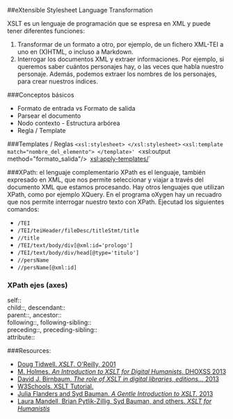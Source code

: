 ##eXtensible Stylesheet Language Transformation

XSLT es un lenguaje de programación que se espresa en XML y puede tener diferentes funciones: 
1. Transformar de un formato a otro, por ejemplo, de un fichero XML-TEI a uno en (X)HTML, o incluso a Markdown. <br/>
2. Interrogar los documentos XML y extraer informaciones. Por ejemplo, si queremos saber cuántos personajes hay, o las veces que habla nuestro personaje. Además, podemos extraer los nombres de los personajes, para crear nuestros índices. 

###Conceptos básicos
- Formato de entrada vs Formato de salida
- Parsear el documento
- Nodo contexto - Estructura arbórea
- Regla / Template

###Templates / Reglas 
    `<xsl:stylesheet> </xsl:stylesheet>` 
    `<xsl:template match="nombre_del_elemento"> </template>'
    `<xsl:output method="formato_salida"/>`
    `<xsl:apply-templates/>`

###XPath: el lenguaje complementario
XPath es el lenguaje, también expresado en XML, que nos permite seleccionar y viajar a través del documento XML que estamos procesando. Hay otros lenguajes que utilizan XPath, como por ejemplo XQuery. 
En el programa oXygen hay un recuadro que nos permite interrogar nuestro texto con XPath. Ejecutad los siguientes comandos: 
- `/TEI`
- `/TEI/teiHeader/fileDesc/titleStmt/title`
- `//title`
- `/TEI/text/body/div[@xml:id='prologo']`
- `/TEI/text/body/div/head[@type='titulo']`
- `//persName`
- `//persName[@xml:id]`

### XPath ejes (axes)
self::<br/>
child::, descendant::<br/>
parent::, ancestor::<br/>
following::, following-sibling::<br/>
preceding::, preceding-sibling::<br/>
attribute::<br/>





###Resources:
- [Doug Tidwell. *XSLT*. O'Reilly, 2001](http://docstore.mik.ua/orelly/xml/xslt/index.htm)
- [M. Holmes. *An Introduction to XSLT for Digital Humanists*. DHOXSS 2013](http://web.uvic.ca/~mholmes/dhoxss2013/)
- [David J. Birnbaum. *The role of XSLT in digital libraries, editions...* 2013](http://malta.obdurodon.org/)
- [W3Schools. XSLT Tutorial.](http://www.w3schools.com/xsl/default.asp)
- [Julia Flanders and Syd Bauman. *A Gentle Introduction to XSLT.* 2013](http://www.wwp.northeastern.edu/outreach/seminars/publishing_2013-11/presentations/xslt_intro/xslt_intro_00.xhtml)
- [Laura Mandell, Brian Pytlik-Zillig, Syd Bauman, and others. *XSLT for Humanistis*](http://idhmc.tamu.edu/chat/xslt/customize2.html#body.1_div.1)